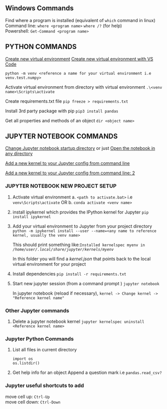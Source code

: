 ## Windows Commands

Find where a program is installed (equivalent of `which` command in linux)\
Command line: `where <program name>` `where /?` (for help)\
Powershell: `Get-Command <program name>`

## PYTHON COMMANDS

[Create new virtual environment](https://mothergeo-py.readthedocs.io/en/latest/development/how-to/venv-win.html#create-a-virtual-python-environment)
[Create new virtual environment with VS Code](https://stackoverflow.com/a/61092957/1445318)

`python -m venv <reference a name for your virtual environment i.e venv.test.numpy>`

<!---
Important: Always give your venv a unique name so that you always know which is active
-->

Activate virtual environment from directory with virtual environment
`.\<venv name>\Scripts\activate`

Create requirements.txt file
`pip freeze > requirements.txt`

Install 3rd party package with pip
`pip3 install pandas`

Get all properties and methods of an object
`dir <object name>`

## JUPYTER NOTEBOOK COMMANDS

[Change Jupyter notebook startup directory](https://stackoverflow.com/a/40514875/1445318)
or just [Open the notebook in any directory](https://stackoverflow.com/a/39453881/1445318)

[Add a new kernel to your Jupyter config from command line](https://stackoverflow.com/a/49309403/1445318)

[Add a new kernel to your Jupyter config from command line: 2](https://janakiev.com/blog/jupyter-virtual-envs/)

### JUPYTER NOTEBOOK NEW PROJECT SETUP

1. Activate virtual environment
   a. `<path to activate.bat>` i.e `venv\Scripts\activate` OR
   b. `conda activate <venv name>`
2. install ipykernel which provides the IPython kernel for Jupyter
   `pip install ipykernel`
3. Add your virtual environment to Jupyter from your project directory
   `python -m ipykernel install --user --name=<any name to reference kernel, usually the venv name>`

   This should print something like:<code>Installed kernelspec myenv in <i>/home/user/.local/share/jupyter/kernels/myenv</i></code>

   In this folder you will find a <i>kernel.json</i> that points back to the local virtual environment for your project

4. Install dependencies
   `pip install -r requirements.txt`
5. Start new jupyter session (from a command prompt )
   `jupyter notebook`

   In jupyter notebook (reload if necessary), `kernel -> Change kernel -> "Reference kernel name"`

### Other Jupyter commands

1. Delete a jupyter notebook kernel
   `jupyter kernelspec uninstall <Reference kernel name>`

### Jupyter Python Commands

1. List all files in current directory
   ```
   import os
   os.listdir()
   ```
2. Get help info for an object
   Append a question mark i.e `pandas.read_csv?`

### Jupyter useful shortcuts to add

move cell up: `Ctrl-Up` \
move cell down: `Ctrl-Down`
